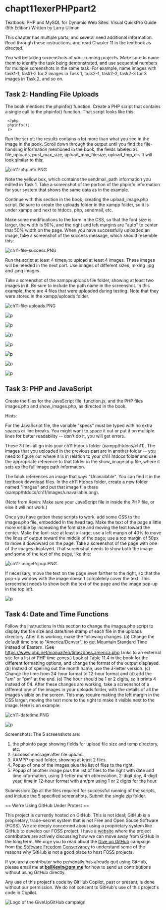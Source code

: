 # chapt11exerPHPpart2

Textbook: PHP and MySQL for Dynamic Web Sites: Visual QuickPro Guide (5th Edition) Written by Larry Ullman

This chapter has multiple parts, and several need additional information. Read through these instructions, and read Chapter 11 in the textbook as directed.

You will be taking screenshots of your running projects. Make sure to name them to identify the task being demonstrated, and use sequential numbers for multiple screenshots in the same task. For example, name images with task1-1, task1-2 for 2 images in Task 1, task2-1, task2-2, task2-3 for 3 images in Task 2, and so on.

 

## Task 2: Handling File Uploads

The book mentions the phpinfo() function. Create a PHP script that contains a single call to the phpinfo() function. That script looks like this:

     <?php
     phpinfo();
     ?>

Run the script; the results contains a lot more than what you see in the image in the book. Scroll down through the output until you find the file-handling information mentioned in the book, the fields labeled as file_uploads, post_max_size, upload_max_filesize, upload_tmp_dir. It will look similar to this:

![ch11-phpInfo.PNG](https://github.com/bell-kevin/chapt11exerPHPpart2/blob/main/pictures/ch11-phpInfo.PNG)

Note the yellow box, which contains the sendmail_path information you edited in Task 1. Take a screenshot of the portion of the phpinfo information for your system that shows the same data as in the example.

Continue with this section in the book, creating the upload_image.php script. Be sure to create the uploads folder in the xampp folder, so it is under xampp and next to htdocs, php, sendmail, etc.

Make some modifications to the form in the CSS, so that the font size is larger, the width is 50%, and the right and left margins are "auto" to center that 50% width on the page. When you have successfully uploaded an image, take a screenshot of the success message, which should resemble this:

![ch11-file-success.PNG](https://github.com/bell-kevin/chapt11exerPHPpart2/blob/main/pictures/ch11-file-success.PNG)

Run the script at least 4 times, to upload at least 4 images. These images will be needed in the next part. Use images of different sizes, mixing .jpg and .png images.

Take a screenshot of the xampp/uploads file folder, showing at least two images in it. Be sure to include the path name in the screenshot. In this example, there are 4 files that were uploaded during testing. Note that they were stored in the xampp/uploads folder.

![ch11-file-uploads.PNG](https://github.com/bell-kevin/chapt11exerPHPpart2/blob/main/pictures/ch11-file-uploads.PNG)

![p](https://github.com/bell-kevin/chapt11exerPHPpart2/blob/main/chap11exerPart2/pictures/task2-1phpInfo.PNG)

![p](https://github.com/bell-kevin/chapt11exerPHPpart2/blob/main/chap11exerPart2/pictures/task2-4picPreUpload.PNG)

![p](https://github.com/bell-kevin/chapt11exerPHPpart2/blob/main/chap11exerPart2/pictures/task2-2picUploadSuccess.PNG)

![p](https://github.com/bell-kevin/chapt11exerPHPpart2/blob/main/chap11exerPart2/pictures/task2-5errorPicTooBig.PNG)

![p](https://github.com/bell-kevin/chapt11exerPHPpart2/blob/main/chap11exerPart2/pictures/task2-6errorWrongFileType.PNG)

![p](https://github.com/bell-kevin/chapt11exerPHPpart2/blob/main/chap11exerPart2/pictures/task2-7uploadProof.PNG)

![p](https://github.com/bell-kevin/chapt11exerPHPpart2/blob/main/chap11exerPart2/pictures/2.10.PNG)




## Task 3: PHP and JavaScript

Create the files for the JavaScript file, function.js, and the PHP files images.php and show_images.php, as directed in the book.

Hints:

For the JavaScript file, the variable "specs" must be typed with no extra spaces or line breaks. You might want to space it out or put it on multiple lines for better readability -- don't do it, you will get errors.

These 3 files all go into your ch11 htdocs folder (xampp/htdocs/ch11). The images that you uploaded in the previous part are in another folder -- you need to figure out where it is in relation to your ch11 htdocs folder and use the appropriate reference to that folder in the show_image.php file, where it sets up the full image path information.

The book references an image that says "Unavailable". You can find it in the textbook download files. In the ch11 htdocs folder, create a new folder named "images" and put that image file there (xampp/htdocs/ch11/images/unavailable.png).

(Note from Kevin: Make sure your JavaScript file in inside the PHP file, or else it will not work.)

Once you have gotten these scripts to work, add some CSS to the images.php file, embedded in the head tag. Make the text of the page a little more visible by increasing the font size and moving the text toward the center. Make the font-size at least x-large; use a left margin of 40% to move the lines of output toward the middle of the page; use a top margin of 50px to move it downward on the page. Take a screenshot of the page with one of the images displayed. That screenshot needs to show both the image and some of the text of the page, like this:

![ch11-imagePopup.PNG](https://github.com/bell-kevin/chapt11exerPHPpart2/blob/main/pictures/ch11-imagePopup.PNG)

If necessary, move the text on the page even farther to the right, so that the pop-up window with the image doesn't completely cover the text. This screenshot needs to show both the text of the page and the image pop-up in the top left.

![p](https://github.com/bell-kevin/chapt11exerPHPpart2/blob/main/chap11exerPart2/pictures/task2-10finalShot.PNG)

## Task 4: Date and Time Functions

Follow the instructions in this section to change the images.php script to display the file size and date/time stamp of each file in the uploads directory. After it is working, make the following changes. (a) Change the default time one to "America/Denver", to get Mountain Standard Time instead of Eastern. (See https://www.php.net/manual/en/timezones.america.php Links to an external site.for a list of PHP time zones.) Look at Table 11.4 in the book for the different formatting options, and change the format of the output displayed. (b) Instead of spelling out the month name, use the 3-letter version. (c) Change the time from 24-hour format to 12-hour format and (d) add the "am" or "pm" at the end. (e) The hour should be 1 or 2 digits, so it prints 4 instead of 04. After these changes are working, take a screenshot of a different one of the images in your uploads folder, with the details of all the images visible on the screen. This may require making the left margin in the CSS larger, moving the text more to the right to make it visible next to the image. Here is an example:

![ch11-datetime.PNG](https://github.com/bell-kevin/chapt11exerPHPpart2/blob/main/pictures/ch11-datetime.PNG)

 ![p](https://github.com/bell-kevin/chapt11exerPHPpart2/blob/main/chap11exerPart2/pictures/task4.PNG)

Screenshots: The 5 screenshots are:

1. the phpinfo page showing fields for upload file size and temp directory, etc.
2. success message after file upload.
3. XAMPP upload folder, showing at least 2 files.
4. Popup of one of the images plus the list of files to the right.
5. Popup of another image plus the list of files to the right with date and time information, using 3-letter month abbreviation, 2-digit day, 4-digit year, time in 12-hour format with am/pm using 1 or 2 digits for the hour.
 

Submission: Zip all the files required for successful running of the scripts, and include the 5 specified screenshots. Submit the single zip folder.

== We're Using GitHub Under Protest ==

This project is currently hosted on GitHub.  This is not ideal; GitHub is a
proprietary, trade-secret system that is not Free and Open Souce Software
(FOSS).  We are deeply concerned about using a proprietary system like GitHub
to develop our FOSS project. I have a [website](https://bellKevin.me) where the
project contributors are actively discussing how we can move away from GitHub
in the long term.  We urge you to read about the [Give up GitHub](https://GiveUpGitHub.org) campaign 
from [the Software Freedom Conservancy](https://sfconservancy.org) to understand some of the reasons why GitHub is not 
a good place to host FOSS projects.

If you are a contributor who personally has already quit using GitHub, please
email me at **bellKevin@pm.me** for how to send us contributions without
using GitHub directly.

Any use of this project's code by GitHub Copilot, past or present, is done
without our permission.  We do not consent to GitHub's use of this project's
code in Copilot.

![Logo of the GiveUpGitHub campaign](https://sfconservancy.org/img/GiveUpGitHub.png)
